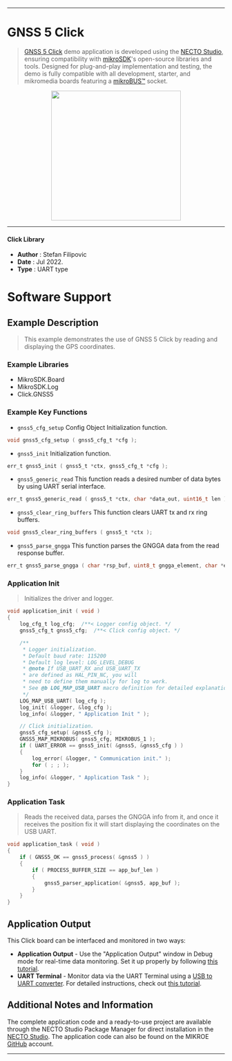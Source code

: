 
---
# GNSS 5 Click

> [GNSS 5 Click](https://www.mikroe.com/?pid_product=MIKROE-2670) demo application is developed using
the [NECTO Studio](https://www.mikroe.com/necto), ensuring compatibility with [mikroSDK](https://www.mikroe.com/mikrosdk)'s
open-source libraries and tools. Designed for plug-and-play implementation and testing, the demo is fully compatible with
all development, starter, and mikromedia boards featuring a [mikroBUS&trade;](https://www.mikroe.com/mikrobus) socket.

<p align="center">
  <img src="https://www.mikroe.com/?pid_product=MIKROE-2670&image=1" height=300px>
</p>

---

#### Click Library

- **Author**        : Stefan Filipovic
- **Date**          : Jul 2022.
- **Type**          : UART type

# Software Support

## Example Description

> This example demonstrates the use of GNSS 5 Click by reading and displaying the GPS coordinates.

### Example Libraries

- MikroSDK.Board
- MikroSDK.Log
- Click.GNSS5

### Example Key Functions

- `gnss5_cfg_setup` Config Object Initialization function.
```c
void gnss5_cfg_setup ( gnss5_cfg_t *cfg );
```

- `gnss5_init` Initialization function.
```c
err_t gnss5_init ( gnss5_t *ctx, gnss5_cfg_t *cfg );
```

- `gnss5_generic_read` This function reads a desired number of data bytes by using UART serial interface.
```c
err_t gnss5_generic_read ( gnss5_t *ctx, char *data_out, uint16_t len );
```

- `gnss5_clear_ring_buffers` This function clears UART tx and rx ring buffers.
```c
void gnss5_clear_ring_buffers ( gnss5_t *ctx );
```

- `gnss5_parse_gngga` This function parses the GNGGA data from the read response buffer.
```c
err_t gnss5_parse_gngga ( char *rsp_buf, uint8_t gngga_element, char *element_data );
```

### Application Init

> Initializes the driver and logger.

```c
void application_init ( void )
{
    log_cfg_t log_cfg;  /**< Logger config object. */
    gnss5_cfg_t gnss5_cfg;  /**< Click config object. */

    /** 
     * Logger initialization.
     * Default baud rate: 115200
     * Default log level: LOG_LEVEL_DEBUG
     * @note If USB_UART_RX and USB_UART_TX 
     * are defined as HAL_PIN_NC, you will 
     * need to define them manually for log to work. 
     * See @b LOG_MAP_USB_UART macro definition for detailed explanation.
     */
    LOG_MAP_USB_UART( log_cfg );
    log_init( &logger, &log_cfg );
    log_info( &logger, " Application Init " );

    // Click initialization.
    gnss5_cfg_setup( &gnss5_cfg );
    GNSS5_MAP_MIKROBUS( gnss5_cfg, MIKROBUS_1 );
    if ( UART_ERROR == gnss5_init( &gnss5, &gnss5_cfg ) ) 
    {
        log_error( &logger, " Communication init." );
        for ( ; ; );
    }
    log_info( &logger, " Application Task " );
}
```

### Application Task

> Reads the received data, parses the GNGGA info from it, and once it receives the position fix it will start displaying the coordinates on the USB UART.

```c
void application_task ( void )
{
    if ( GNSS5_OK == gnss5_process( &gnss5 ) )
    {
        if ( PROCESS_BUFFER_SIZE == app_buf_len )
        {
            gnss5_parser_application( &gnss5, app_buf );
        }
    }
}
```

## Application Output

This Click board can be interfaced and monitored in two ways:
- **Application Output** - Use the "Application Output" window in Debug mode for real-time data monitoring.
Set it up properly by following [this tutorial](https://www.youtube.com/watch?v=ta5yyk1Woy4).
- **UART Terminal** - Monitor data via the UART Terminal using
a [USB to UART converter](https://www.mikroe.com/click/interface/usb?interface*=uart,uart). For detailed instructions,
check out [this tutorial](https://help.mikroe.com/necto/v2/Getting%20Started/Tools/UARTTerminalTool).

## Additional Notes and Information

The complete application code and a ready-to-use project are available through the NECTO Studio Package Manager for 
direct installation in the [NECTO Studio](https://www.mikroe.com/necto). The application code can also be found on
the MIKROE [GitHub](https://github.com/MikroElektronika/mikrosdk_click_v2) account.

---
